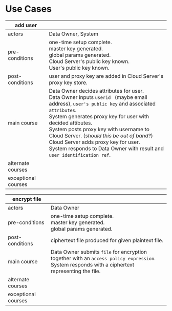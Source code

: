 # Use Cases

|add user||
|---|---|
|actors|Data Owner, System|
|pre-conditions|one-time setup complete.<br>master key generated.<br>global params generated.<br>Cloud Server's public key known.<br>User's public key known.
|post-conditions|user and proxy key are added in Cloud Server's proxy key store.|
|main course|Data Owner decides attributes for user.<br>Data Owner inputs `userid ` (maybe email address), `user's public key` and associated `attributes`.<br>System generates proxy key for user with decided attibutes.<br>System posts proxy key with username to Cloud Server. (*should this be out of band?*)<br>Cloud Server adds proxy key for user.<br>System responds to Data Owner with result and `user identification ref`.|
|alternate courses|
|exceptional courses|

|encrypt file||
|---|---|
|actors|Data Owner|
|pre-conditions|one-time setup complete.<br>master key generated.<br>global params generated.
|post-conditions|ciphertext file produced for given plaintext file.|
|main course|Data Owner submits `file` for encryption together with an `access policy expression`.<br>System responds with a ciphertext representing the file.<br>|
|alternate courses|
|exceptional courses|
